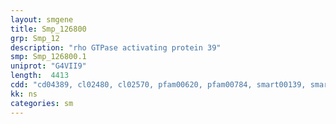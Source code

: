 ```yaml
---
layout: smgene
title: Smp_126800
grp: Smp_12
description: "rho GTPase activating protein 39"
smp: Smp_126800.1
uniprot: "G4VII9"
length:  4413
cdd: "cd04389, cl02480, cl02570, pfam00620, pfam00784, smart00139, smart00324"
kk: ns
categories: sm
---
```

